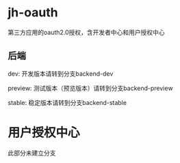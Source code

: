 # jh-oauth
第三方应用的oauth2.0授权，含开发者中心和用户授权中心

## 后端

dev: 开发版本请转到分支backend-dev

preview: 测试版本（预览版本）请转到分支backend-preview

stable: 稳定版本请转到分支backend-stable

# 用户授权中心

此部分未建立分支